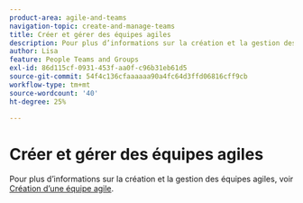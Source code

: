 ```yaml
---
product-area: agile-and-teams
navigation-topic: create-and-manage-teams
title: Créer et gérer des équipes agiles
description: Pour plus d’informations sur la création et la gestion des équipes agiles, voir Création d’une équipe agile.
author: Lisa
feature: People Teams and Groups
exl-id: 86d115cf-0931-453f-aa0f-c96b31eb61d5
source-git-commit: 54f4c136cfaaaaaa90a4fc64d3ffd06816cff9cb
workflow-type: tm+mt
source-wordcount: '40'
ht-degree: 25%

---
```


# Créer et gérer des équipes agiles

Pour plus d’informations sur la création et la gestion des équipes agiles, voir [Création d’une équipe agile](../../agile/get-started-with-agile-in-workfront/create-an-agile-team.md).
